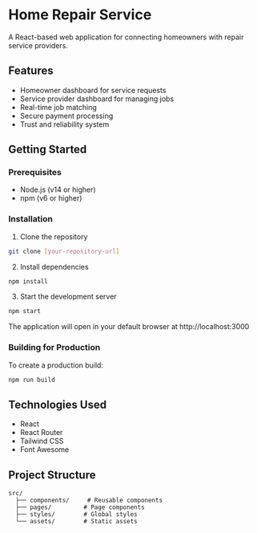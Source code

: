 # Home Repair Service

A React-based web application for connecting homeowners with repair service providers.

## Features

- Homeowner dashboard for service requests
- Service provider dashboard for managing jobs
- Real-time job matching
- Secure payment processing
- Trust and reliability system

## Getting Started

### Prerequisites

- Node.js (v14 or higher)
- npm (v6 or higher)

### Installation

1. Clone the repository
```bash
git clone [your-repository-url]
```

2. Install dependencies
```bash
npm install
```

3. Start the development server
```bash
npm start
```

The application will open in your default browser at http://localhost:3000

### Building for Production

To create a production build:
```bash
npm run build
```

## Technologies Used

- React
- React Router
- Tailwind CSS
- Font Awesome

## Project Structure

```
src/
  ├── components/     # Reusable components
  ├── pages/         # Page components
  ├── styles/        # Global styles
  └── assets/        # Static assets
``` 